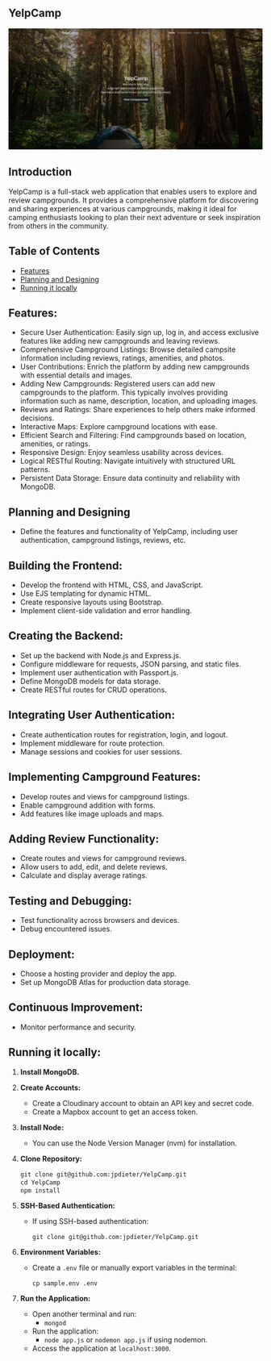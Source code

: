 ## YelpCamp

![YelpCamp Image](public/images/YelpCamp.png)

<!-- Live App: https://yelpcamp-s39h.onrender.com/ -->

## Introduction

YelpCamp is a full-stack web application that enables users to explore and review campgrounds. It provides a comprehensive platform for discovering and sharing experiences at various campgrounds, making it ideal for camping enthusiasts looking to plan their next adventure or seek inspiration from others in the community.

## Table of Contents

- [Features](#features)
- [Planning and Designing](#planning-and-designing)
- [Running it locally](#running-it-locally)

## Features:

* Secure User Authentication: Easily sign up, log in, and access exclusive features like adding new campgrounds and leaving reviews.
* Comprehensive Campground Listings: Browse detailed campsite information including reviews, ratings, amenities, and photos.
* User Contributions: Enrich the platform by adding new campgrounds with essential details and images.
* Adding New Campgrounds: Registered users can add new campgrounds to the platform. This typically involves providing information such as name, description, location, and uploading images.
* Reviews and Ratings: Share experiences to help others make informed decisions.
* Interactive Maps: Explore campground locations with ease.
* Efficient Search and Filtering: Find campgrounds based on location, amenities, or ratings.
* Responsive Design: Enjoy seamless usability across devices.
* Logical RESTful Routing: Navigate intuitively with structured URL patterns.
* Persistent Data Storage: Ensure data continuity and reliability with MongoDB.

## Planning and Designing

* Define the features and functionality of YelpCamp, including user authentication, campground listings, reviews, etc.

## Building the Frontend:
* Develop the frontend with HTML, CSS, and JavaScript.
* Use EJS templating for dynamic HTML.
* Create responsive layouts using Bootstrap.
* Implement client-side validation and error handling.

## Creating the Backend:
* Set up the backend with Node.js and Express.js.
* Configure middleware for requests, JSON parsing, and static files.
* Implement user authentication with Passport.js.
* Define MongoDB models for data storage.
* Create RESTful routes for CRUD operations.

## Integrating User Authentication:
* Create authentication routes for registration, login, and logout.
* Implement middleware for route protection.
* Manage sessions and cookies for user sessions.

## Implementing Campground Features:
* Develop routes and views for campground listings.
* Enable campground addition with forms.
* Add features like image uploads and maps.

## Adding Review Functionality:
* Create routes and views for campground reviews.
* Allow users to add, edit, and delete reviews.
* Calculate and display average ratings.

## Testing and Debugging:
* Test functionality across browsers and devices.
* Debug encountered issues.

## Deployment:
* Choose a hosting provider and deploy the app.
* Set up MongoDB Atlas for production data storage.

## Continuous Improvement:
* Monitor performance and security.

## Running it locally:

1. **Install MongoDB.**
2. **Create Accounts:**
    - Create a Cloudinary account to obtain an API key and secret code.
    - Create a Mapbox account to get an access token.

3. **Install Node:**
    - You can use the Node Version Manager (nvm) for installation.

4. **Clone Repository:**
    ```
    git clone git@github.com:jpdieter/YelpCamp.git
    cd YelpCamp
    npm install
    ```

5. **SSH-Based Authentication:**
    - If using SSH-based authentication:
        ```
        git clone git@github.com:jpdieter/YelpCamp.git
        ```

6. **Environment Variables:**
    - Create a `.env` file or manually export variables in the terminal:
        ```
        cp sample.env .env
        ```

7. **Run the Application:**
    - Open another terminal and run:
        - `mongod`
    - Run the application:
        - `node app.js` or `nodemon app.js` if using nodemon.
    - Access the application at `localhost:3000`.

